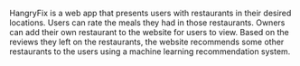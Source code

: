 HangryFix is a web app that presents users with restaurants in their desired locations. Users can rate the meals they had in those restaurants. Owners can add their own restaurant to the website for users to view. Based on the reviews they left on the restaurants, the website recommends some other restaurants to the users using a machine learning recommendation system. 
